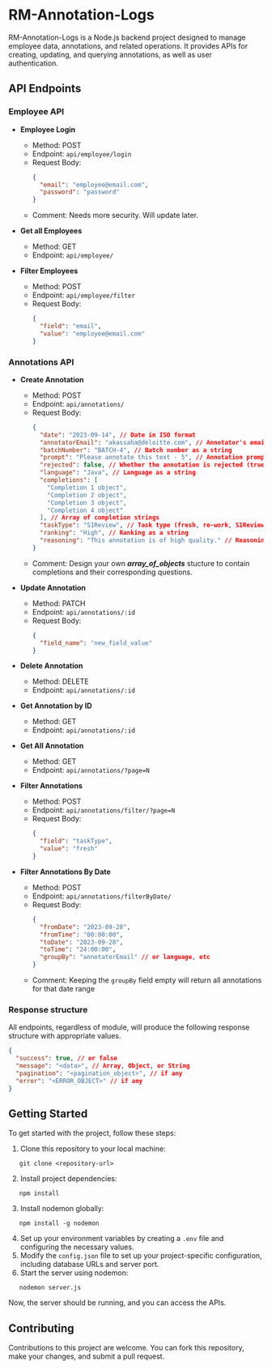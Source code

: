 # RM-Annotation-Logs

RM-Annotation-Logs is a Node.js backend project designed to manage employee data, annotations, and related operations. It provides APIs for creating, updating, and querying annotations, as well as user authentication.

## API Endpoints

### Employee API

- **Employee Login**
  - Method: POST
  - Endpoint: `api/employee/login`
  - Request Body:
    ```json
    {
      "email": "employee@email.com",
      "password": "password"
    }
    ```
  - Comment: Needs more security. Will update later.
- **Get all Employees**

  - Method: GET
  - Endpoint: `api/employee/`

- **Filter Employees**
  - Method: POST
  - Endpoint: `api/employee/filter`
  - Request Body:
    ```json
    {
      "field": "email",
      "value": "employee@email.com"
    }
    ```

### Annotations API

- **Create Annotation**

  - Method: POST
  - Endpoint: `api/annotations/`
  - Request Body:
    ```json
    {
      "date": "2023-09-14", // Date in ISO format
      "annotatorEmail": "akassaha@deloitte.com", // Annotator's email
      "batchNumber": "BATCH-4", // Batch number as a string
      "prompt": "Please annotate this text - 5", // Annotation prompt
      "rejected": false, // Whether the annotation is rejected (true/false)
      "language": "Java", // Language as a string
      "completions": [
        "Completion 1 object",
        "Completion 2 object",
        "Completion 3 object",
        "Completion 4 object"
      ], // Array of completion strings
      "taskType": "S1Review", // Task type (fresh, re-work, S1Review, S2Review)
      "ranking": "High", // Ranking as a string
      "reasoning": "This annotation is of high quality." // Reasoning for the annotation
    }
    ```
  - Comment: Design your own **_array_of_objects_** stucture to contain completions and their corresponding questions.

- **Update Annotation**

  - Method: PATCH
  - Endpoint: `api/annotations/:id`
  - Request Body:
    ```json
    {
      "field_name": "new_field_value"
    }
    ```

- **Delete Annotation**

  - Method: DELETE
  - Endpoint: `api/annotations/:id`

- **Get Annotation by ID**

  - Method: GET
  - Endpoint: `api/annotations/:id`

- **Get All Annotation**

  - Method: GET
  - Endpoint: `api/annotations/?page=N`

- **Filter Annotations**
  - Method: POST
  - Endpoint: `api/annotations/filter/?page=N`
  - Request Body:
    ```json
    {
      "field": "taskType",
      "value": "fresh"
    }
    ```
- **Filter Annotations By Date**
  - Method: POST
  - Endpoint: `api/annotations/filterByDate/`
  - Request Body:
    ```json
    {
      "fromDate": "2023-09-28",
      "fromTime": "00:00:00",
      "toDate": "2023-09-28",
      "toTime": "24:00:00",
      "groupBy": "annotatorEmail" // or language, etc
    }
    ```
  - Comment: Keeping the `groupBy` field empty will return all annotations for that date range

### Response structure

All endpoints, regardless of module, will produce the following response structure with appropriate values.

```json
{
  "success": true, // or false
  "message": "<data>", // Array, Object, or String
  "pagination": "<pagination_object>", // if any
  "error": "<ERROR_OBJECT>" // if any
}
```

## Getting Started

To get started with the project, follow these steps:

1. Clone this repository to your local machine:

```
   git clone <repository-url>
```

2. Install project dependencies:

```
   npm install
```

3. Install nodemon globally:

```
   npm install -g nodemon
```

4. Set up your environment variables by creating a `.env` file and configuring the necessary values.
5. Modify the `config.json` file to set up your project-specific configuration, including database URLs and server port.
6. Start the server using nodemon:

```
   nodemon server.js
```

Now, the server should be running, and you can access the APIs.

## Contributing

Contributions to this project are welcome. You can fork this repository, make your changes, and submit a pull request.
